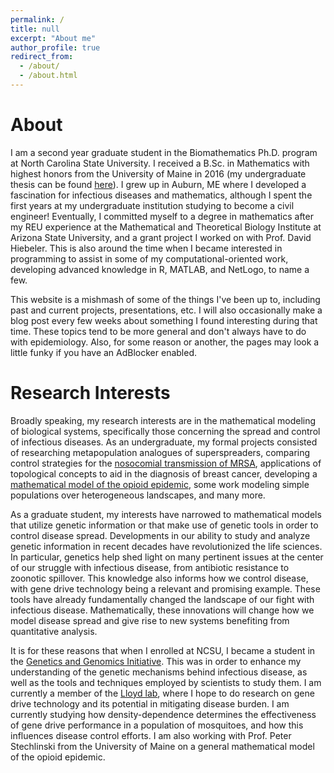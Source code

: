 ```yaml
---
permalink: /
title: null
excerpt: "About me"
author_profile: true
redirect_from: 
  - /about/
  - /about.html
---
```



<h1>
About
</h1>

<p> I am a second year graduate student in the Biomathematics 
Ph.D. program at North Carolina State University. I received a B.Sc. in 
Mathematics with highest honors from the University of Maine in 2016 (my undergraduate
thesis can be found <a href="https://digitalcommons.library.umaine.edu/honors/630/" target="_blank"  rel="noopener noreferrer">here</a>). 
I grew up in Auburn, ME where
I developed a fascination for infectious diseases and mathematics, although I spent the first
years at my undergraduate institution studying to become a civil engineer! Eventually, I 
committed myself to a degree in mathematics after my REU experience at the 
Mathematical and Theoretical Biology Institute at Arizona State University, 
and a grant project I worked on with Prof. David Hiebeler. This is also around
the time when I became interested in programming to assist in some of my 
computational-oriented work, developing advanced knowledge in R, MATLAB, and 
NetLogo, to name a few. </p>

<p>
This website is a mishmash of some of the things I've been up to, including past and current projects,
presentations, etc. I will also occasionally make a blog post every few weeks about something I found interesting
during that time. These topics tend to be more general and don't always have to do with epidemiology. Also,
for some reason or another, the pages may look a little funky if you have an AdBlocker enabled. 
</p>

<h1>
Research Interests
</h1>

<p>
Broadly speaking, my research interests are in the mathematical modeling 
of biological systems, specifically those concerning the spread and control 
of infectious diseases. As an undergraduate, my formal projects consisted
of researching metapopulation analogues of superspreaders, comparing control strategies
for the <a href="https://arxiv.org/abs/1911.07711" target="_blank"  rel="noopener noreferrer">nosocomial transmission of MRSA</a>, 
applications of topological
concepts to aid in the diagnosis of breast cancer, developing a <a href="https://digitalcommons.library.umaine.edu/honors/630/" target="_blank"  rel="noopener noreferrer">mathematical model of the opioid epidemic</a>,
some work modeling simple
populations over heterogeneous landscapes, and many more. 
</p>

<p>
As a graduate student, my interests have narrowed to mathematical models that utilize genetic information
or that make use of genetic tools in order to control disease spread. Developments in our ability 
to study and analyze genetic information in recent decades have 
revolutionized the life sciences. In particular, genetics help shed light on many pertinent 
issues at the center of our struggle with infectious disease, from antibiotic resistance 
to zoonotic spillover. This knowledge also informs how we control disease, with gene 
drive technology being a relevant and promising example. These tools have already fundamentally changed the 
landscape of our fight with infectious 
disease. Mathematically, these innovations will change how we model disease spread and 
give rise to new systems benefiting from quantitative analysis. 
</p>

It is for these reasons that when I enrolled at NCSU, I became a student in the 
<a href="https://ggi.ncsu.edu/" target="_blank"  rel="noopener noreferrer">Genetics and Genomics Initiative</a>. This was in order to enhance my 
understanding of the genetic mechanisms behind infectious disease, as well as the tools
and techniques employed by scientists to study them. I am currently a 
member of the <a href="http://alun.math.ncsu.edu/" target="_blank"  rel="noopener noreferrer">Lloyd lab</a>, where I hope to do research on
gene drive technology and its potential in mitigating disease burden. I am currently studying how 
density-dependence determines the effectiveness of gene drive performance in a population of mosquitoes,
and how this influences disease control efforts. I am also working with Prof. Peter Stechlinski 
from the University of Maine on a general mathematical model of the opioid epidemic. 

